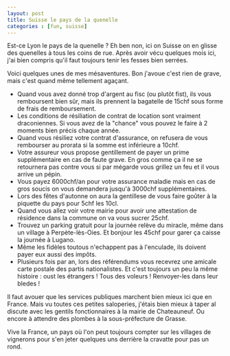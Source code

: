 ```yaml
---
layout: post
title: Suisse le pays de la quenelle
categories : [fun, suisse]
---
```


Est-ce Lyon le pays de la quenelle ? Eh ben non, ici on Suisse on en glisse des quenelles à tous les coins de rue.
Après avoir vécu quelques mois ici, j'ai bien compris qu'il faut toujours tenir les fesses bien serrées.

Voici quelques unes de mes mésaventures. Bon j'avoue c'est rien de grave, mais c'est quand même tellement agaçant.

* Quand vous avez donné trop d'argent au fisc (ou plutôt fist), ils vous remboursent bien sûr, mais ils prennent la bagatelle de 15chf sous forme de frais de remboursement.
* Les conditions de résiliation de contrat de location sont vraiment draconiennes. Si vous avez de la "chance" vous pouvez le faire à 2 moments bien précis chaque année.
* Quand vous résiliez votre contrat d'assurance, on refusera de vous rembourser au prorata si la somme est inférieure a 10chf.
* Votre assureur vous propose gentillement de payer un prime supplémentaire en cas de faute grave. 
  En gros comme ça il ne se retournera pas contre vous si par mégarde vous grillez un feu et il vous arrive un pépin.
* Vous payez 6000chf/an pour votre assurance maladie mais en cas de gros soucis on vous demandera jusqu'à 3000chf supplémentaires.
* Lors des fêtes d'autonne on aura la gentillese de vous faire goûter à la piquette du pays pour 5chf les 10cl.
* Quand vous allez voir votre mairie pour avoir une attestation de résidence dans la commune on va vous sucrer 25chf.
* Trouvez un parking gratuit pour la journée relève du miracle, même dans un village à Perpète-lès-Oies. Et bonjour les 45chf pour garer ça caisse la journée à Lugano.
* Même les fidèles toutous n'echappent pas à l'enculade, ils doivent payer eux aussi des impôts.
* Plusieurs fois par an, lors des référendums vous recevrez une amicale carte postale des partis nationalistes. 
  Et c'est toujours un peu la même histoire : oust les étrangers ! Tous des voleurs ! Renvoyer-les dans leur bledes !

Il faut avouer que les services publiques marchent bien mieux ici que en France. 
Mais vu toutes ces petites saloperies, j'étais bien mieux à taper al discute avec les gentils fonctionnaires à la mairie de Chateauneuf.
Ou encore à attendre des plombes à la sous-préfecture de Grasse.

Vive la France, un pays où l'on peut toujours compter sur les villages de vignerons pour s'en jeter quelques uns derrière la cravatte pour pas un rond.

